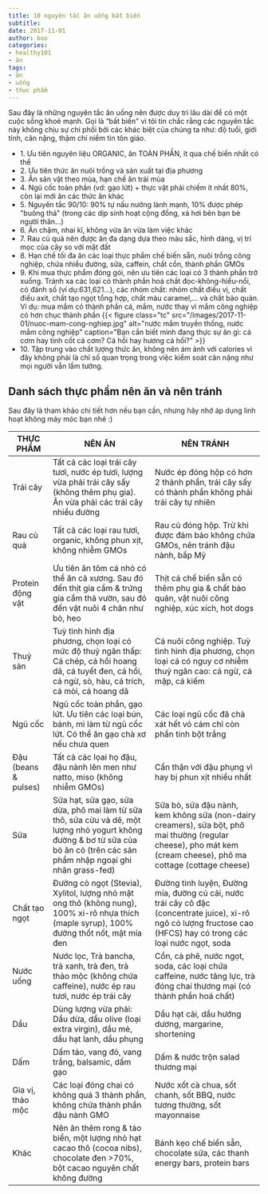 ```yaml
---
title: 10 nguyên tắc ăn uống bất biến
subtitle:
date: 2017-11-01
author: boo
categories:
- healthy101
- ăn
tags:
- ăn
- uống
- thực phẩm
---
```


Sau đây là những nguyên tắc ăn uống nên được duy trì lâu dài để có một cuộc sống khoẻ mạnh. Gọi là “bất biến" vì tôi tin chắc rằng các nguyên tắc này không chịu sự chi phối bởi các khác biệt của chúng ta như: độ tuổi, giới tính, cân nặng, thậm chí niềm tin tôn giáo.

<ul class="list pl0">
  <li class="lh-copy pv3 ba bl-0 bt-0 br-0 b--dotted b--black-30">1. Ưu tiên nguyên liệu ORGANIC, ăn TOÀN PHẦN, ít qua chế biến nhất có thể</li>
  <li class="lh-copy pv3 ba bl-0 bt-0 br-0 b--dotted b--black-30">2. Ưu tiên thức ăn nuôi trồng và sản xuất tại địa phương</li>
  <li class="lh-copy pv3 ba bl-0 bt-0 br-0 b--dotted b--black-30">3. Ăn sản vật theo mùa, hạn chế ăn trái mùa</li>
  <li class="lh-copy pv3 ba bl-0 bt-0 br-0 b--dotted b--black-30">4. Ngũ cốc toàn phần (vd: gạo lứt) + thực vật phải chiếm ít nhất 80%, còn lại mới ăn các thức ăn khác</li>
  <li class="lh-copy pv3 ba bl-0 bt-0 br-0 b--dotted b--black-30">5. <span class="bg-lightest-blue">Nguyên tắc 90/10</span>: 90% tự nấu nướng lành mạnh, 10% được phép "buông thả" (trong các dịp sinh hoạt cộng đồng, xả hơi bên bạn bè người thân…)</li>
  <li class="lh-copy pv3 ba bl-0 bt-0 br-0 b--dotted b--black-30">6. Ăn chậm, nhai kĩ, không vừa ăn vừa làm việc khác</li>
  <li class="lh-copy pv3 ba bl-0 bt-0 br-0 b--dotted b--black-30">7. Rau củ quả nên được ăn đa dạng dựa theo màu sắc, hình dáng, vị trí mọc của cây so với mặt đất</li>
  <li class="lh-copy pv3 ba bl-0 bt-0 br-0 b--dotted b--black-30">8. Hạn chế tối đa ăn các loại thực phẩm chế biến sẵn, nuôi trồng công nghiệp, chứa nhiều đường, sữa, caffein, chất cồn, thành phần GMOs</li>
  <li class="lh-copy pv3 ba bl-0 bt-0 br-0 b--dotted b--black-30">
    9. Khi mua thực phẩm đóng gói, nên ưu tiên các loại có 3 thành phần trở xuống. Tránh xa các loại có thành phần hoá chất đọc-không-hiểu-nổi, có đánh số (ví dụ:631,621…), các nhóm chất:  nhóm chất điều vị, chất điều axit, chất tạo ngọt tổng hợp, chất màu caramel,… và chất bảo quản.
    Ví dụ: mua mắm có thành phần cá, mắm, nước thay vì mắm công nghiệp có hơn chục thành phần
    {{< figure class="tc" src="/images/2017-11-01/nuoc-mam-cong-nghiep.jpg" alt="nước mắm truyền thống, nước mắm công nghiệp" caption="Bạn cần biết mình đang thực sự ăn gì: cá cơm hay tinh cốt cá cơm? Cá hồi hay hương cá hồi?" >}}
  </li>
  <li class="lh-copy pv3 bn">10. Tập trung vào chất lượng thức ăn, không nên ám ảnh với calories vì đây không phải là chỉ số quan trọng trong việc kiểm soát cân nặng như mọi người vẫn lầm tưởng.</li>
</ul>

## Danh sách thực phẩm nên ăn và nên tránh

Sau đây là tham khảo chi tiết hơn nếu bạn cần, nhưng hãy nhớ áp dụng linh hoạt không máy móc bạn nhé :)

<div class="overflow-auto">
  <table class="w-100 center collapse ba b--black-10" cellspacing="0">
    <thead>
      <tr class="triped--near-white">
        <th class="bn fw6 tl pa2 pa3-ns bg-white ttu w-30 w-20-ns">THỰC PHẨM</th>
        <th class="bn fw6 tl pa2 pa3-ns bg-white ttu">NÊN ĂN</th>
        <th class="bn fw6 tl pa2 pa3-ns bg-white ttu">NÊN TRÁNH</th>
      </tr>
    </thead>
    <tbody class="lh-copy">
      <tr class="striped--near-white">
        <td class="bn pa2 pa3-ns">Trái cây</td>
        <td class="bn pa2 pa3-ns">Tất cả các loại trái cây tươi, nước ép tươi, lượng vừa phải trái cây sấy (không thêm phụ gia). Ăn vừa phải các trái cây nhiều đường</td>
        <td class="bn pa2 pa3-ns">Nước ép đóng hộp có hơn 2 thành phần, trái cây sấy có thành phần không phải trái cây tự nhiên</td>
      </tr>
      <tr class="striped--near-white">
        <td class="bn pa2 pa3-ns">Rau củ quả</td>
        <td class="bn pa2 pa3-ns">Tất cả các loại rau tươi, organic, không phun xịt, không nhiễm GMOs</td>
        <td class="bn pa2 pa3-ns">Rau củ đóng hộp. Trừ khi được đảm bảo không chứa GMOs, nên tránh đậu nành, bắp Mỹ</td>
      </tr>
      <tr class="striped--near-white">
        <td class="bn pa2 pa3-ns">Protein động vật</td>
        <td class="bn pa2 pa3-ns">Ưu tiên ăn tôm cá nhỏ có thể ăn cả xương. Sau đó đến thịt gia cầm & trứng gia cầm thả vườn, sau đó đến vật nuôi 4 chân như bò, heo</td>
        <td class="bn pa2 pa3-ns">Thịt cá chế biến sẵn có thêm phụ gia & chất bảo quản, vật nuôi công nghiệp, xúc xích, hot dogs</td>
      </tr>
      <tr class="striped--near-white">
        <td class="bn pa2 pa3-ns">Thuỷ sản</td>
        <td class="bn pa2 pa3-ns">Tuỳ tình hình địa phương, chọn loại có mức độ thuỷ ngân thấp: Cá chép, cá hồi hoang dã, cá tuyết đen, cá hồi, cá ngừ, sò, hàu, cá trích, cá mòi, cá hoang dã </td>
        <td class="bn pa2 pa3-ns">Cá nuôi công nghiệp. Tuỳ tình hình địa phương, chọn loại cá có nguy cơ nhiễm thuỷ ngân cao: cá ngừ, cá mập, cá kiếm</td>
      </tr>
      <tr class="striped--near-white">
        <td class="bn pa2 pa3-ns">Ngũ cốc</td>
        <td class="bn pa2 pa3-ns">Ngũ cốc toàn phần, gạo lứt. Ưu tiên các loại bún, bánh, mì làm từ ngũ cốc lứt. Có thể ăn gạo chà xơ nếu chưa quen</td>
        <td class="bn pa2 pa3-ns">Các loại ngũ cốc đã chà xát hết vỏ cám chỉ còn phần tinh bột trắng</td>
      </tr>
      <tr class="striped--near-white">
        <td class="bn pa2 pa3-ns">Đậu (beans & pulses)</td>
        <td class="bn pa2 pa3-ns">Tất cả các lọai họ đậu, đậu nành lên men như natto, miso (không nhiễm GMOs)</td>
        <td class="bn pa2 pa3-ns">Cẩn thận với đậu phụng vì hay bị phun xịt nhiều nhất</td>
      </tr>
      <tr class="striped--near-white">
        <td class="bn pa2 pa3-ns">Sữa</td>
        <td class="bn pa2 pa3-ns">Sữa hạt, sữa gạo, sữa dừa, phô mai làm từ sữa thô, sữa cừu và dê, một lượng nhỏ yogurt không đường & bơ từ sữa của bò ăn cỏ (trên các sản phẩm nhập ngoại ghi nhãn grass-fed)</td>
        <td class="bn pa2 pa3-ns">Sữa bò, sữa đậu nành, kem không sữa (non-dairy creamers), sữa bột, phô mai thường (regular cheese), pho mát kem (cream cheese), phô ma cottage (cottage cheese)</td>
      </tr>
      <tr class="striped--near-white">
        <td class="bn pa2 pa3-ns">Chất tạo ngọt</td>
        <td class="bn pa2 pa3-ns">Đường cỏ ngọt (Stevia), Xylitol, lượng nhỏ mật ong thô (không nung), 100% xi-rô nhựa thích (maple syrup), 100% đường thốt nốt, mật mía đen</td>
        <td class="bn pa2 pa3-ns">Đường tinh luyện, Đường mía, đường củ cải, nước trái cây cô đặc (concentrate juice), xi-rô ngô có lượng fructose cao (HFCS) hay có trong các loại nước ngọt, soda</td>
      </tr>
      <tr class="striped--near-white">
        <td class="bn pa2 pa3-ns">Nước uống</td>
        <td class="bn pa2 pa3-ns">Nước lọc, Trà bancha, trà xanh, trà đen, trà thảo mộc (không chứa caffeine), nước ép rau tươi, nước ép trái cây</td>
        <td class="bn pa2 pa3-ns">Cồn, cà phê, nước ngọt, soda, các loại chứa caffeine, nước tăng lực, trà đóng chai thương mại (có thành phần hoá chất)</td>
      </tr>
      <tr class="striped--near-white">
        <td class="bn pa2 pa3-ns">Dầu</td>
        <td class="bn pa2 pa3-ns">Dùng lượng vừa phải: Dầu dừa, dầu olive (loại extra virgin), dầu mè, dầu hạt lanh, dầu phụng</td>
        <td class="bn pa2 pa3-ns">Dầu hạt cải, dầu hướng dương, margarine, shortening</td>
      </tr>
      <tr class="striped--near-white">
        <td class="bn pa2 pa3-ns">Dấm</td>
        <td class="bn pa2 pa3-ns">Dấm táo, vang đỏ, vang trắng, balsamic, dấm gạo</td>
        <td class="bn pa2 pa3-ns">Dấm & nước trộn salad thương mại</td>
      </tr>
      <tr class="striped--near-white">
        <td class="bn pa2 pa3-ns">Gia vị, thảo mộc</td>
        <td class="bn pa2 pa3-ns">Các loại đóng chai có không quá 3 thành phần, không chứa thành phần đậu nành GMO</td>
        <td class="bn pa2 pa3-ns">Nước xốt cà chua,  sốt chanh, sốt BBQ, nước tương thường, sốt mayonnaise</td>
      </tr>
      <tr class="striped--near-white">
        <td class="bn pa2 pa3-ns">Khác</td>
        <td class="bn pa2 pa3-ns">Nên ăn thêm rong & tảo biển, một lượng nhỏ hạt cacao thô (cocoa nibs), chocolate đen >70%, bột cacao nguyên chất không đường</td>
        <td class="bn pa2 pa3-ns">Bánh kẹo chế biến sẵn, chocolate sữa, các thanh energy bars, protein bars</td>
      </tr>
    </tbody>
  </table>
</div>
